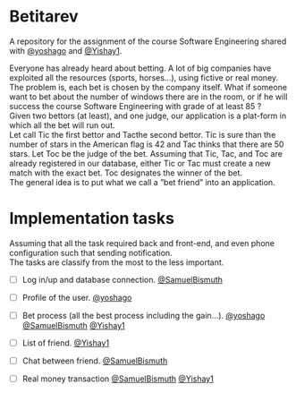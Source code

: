 # Betitarev

A repository for the assignment of the course Software Engineering shared with  [@yoshago]( https://github.com/yoshago ) and [@Yishay1]( https://github.com/Yishay1 ).  

Everyone has already heard about betting. A lot of big companies have exploited all the resources (sports, horses...), using fictive or real money.  
 The problem is, each bet is chosen by the company itself. What if someone want to bet about the number of windows there are in the room, or if he will success the course Software Engineering with grade of at least 85 ?  
Given two bettors (at least), and one judge, our application is a plat-form in which all the bet will run out.  
Let call Tic the first bettor and Tacthe second bettor. Tic is sure than the number of stars in the American flag is 42 and Tac thinks that there are 50 stars. Let Toc be the judge of the bet. Assuming that Tic, Tac, and Toc are already registered in our database, either Tic or Tac must create a new match with the exact bet. Toc designates the winner of the bet.  
The general idea is to put what we call a ”bet friend” into an application.  
  
# Implementation tasks

Assuming that all the task required back and front-end, and even phone configuration such that sending notification.  
The tasks are classify from the most to the less important.  
- [ ] Log in/up and database connection. [@SamuelBismuth]( https://github.com/SamuelBismuth )
- [ ] Profile of the user. [@yoshago]( https://github.com/yoshago )
- [ ] Bet process (all the best process including the gain...). [@yoshago]( https://github.com/yoshago )  [@SamuelBismuth]( https://github.com/SamuelBismuth )  [@Yishay1]( https://github.com/Yishay1 )
- [ ] List of friend.  [@Yishay1]( https://github.com/Yishay1 )
- [ ] Chat between friend. [@SamuelBismuth]( https://github.com/SamuelBismuth )
- [ ] Real money transaction [@SamuelBismuth]( https://github.com/SamuelBismuth ) [@Yishay1]( https://github.com/Yishay1 )



